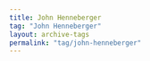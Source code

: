 ```yaml
---
title: John Henneberger
tag: "John Henneberger"
layout: archive-tags
permalink: "tag/john-henneberger"
---
```

